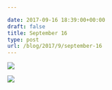 ```yaml
---

date: 2017-09-16 18:39:00+00:00
draft: false
title: September 16
type: post
url: /blog/2017/9/september-16
---
```




  
![](/images/2017-09-16-20179september-16/IMG_2272.jpg)

  

  
![](/images/2017-09-16-20179september-16/IMG_2274.jpg)

  



